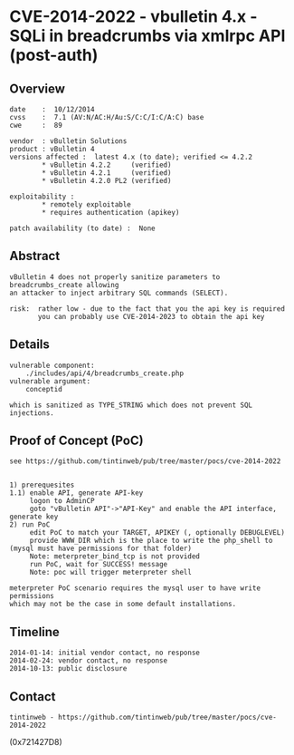 CVE-2014-2022 - vbulletin 4.x - SQLi in breadcrumbs via xmlrpc API (post-auth)
==============================================================================

Overview
--------

	date    :  10/12/2014   
	cvss    :  7.1 (AV:N/AC:H/Au:S/C:C/I:C/A:C) base
	cwe     :  89   
	
	vendor  : vBulletin Solutions
	product : vBulletin 4
	versions affected :  latest 4.x (to date); verified <= 4.2.2
			* vBulletin 4.2.2     (verified)  
			* vBulletin 4.2.1     (verified)  
			* vBulletin 4.2.0 PL2 (verified)  
						
	exploitability :
			* remotely exploitable
			* requires authentication (apikey)
				
	patch availability (to date) :  None
				
Abstract
---------
 
	vBulletin 4 does not properly sanitize parameters to breadcrumbs_create allowing
	an attacker to inject arbitrary SQL commands (SELECT).
	
	risk:  rather low - due to the fact that you the api key is required
		   you can probably use CVE-2014-2023 to obtain the api key



Details
--------
	
	vulnerable component: 
		./includes/api/4/breadcrumbs_create.php
	vulnerable argument:
		conceptid
	
	which is sanitized as TYPE_STRING which does not prevent SQL injections.


Proof of Concept (PoC)
----------------------

	see https://github.com/tintinweb/pub/tree/master/pocs/cve-2014-2022
	
	
	1) prerequesites
	1.1) enable API, generate API-key
		 logon to AdminCP
		 goto "vBulletin API"->"API-Key" and enable the API interface, generate key
	2) run PoC
		 edit PoC to match your TARGET, APIKEY (, optionally DEBUGLEVEL)
		 provide WWW_DIR which is the place to write the php_shell to (mysql must have permissions for that folder)
		 Note: meterpreter_bind_tcp is not provided
		 run PoC, wait for SUCCESS! message
		 Note: poc will trigger meterpreter shell
		 
	meterpreter PoC scenario requires the mysql user to have write permissions 
	which may not be the case in some default installations.
	
	
Timeline
--------

	2014-01-14: initial vendor contact, no response
	2014-02-24: vendor contact, no response
	2014-10-13: public disclosure
	
Contact
--------
	tintinweb - https://github.com/tintinweb/pub/tree/master/pocs/cve-2014-2022
	
	
(0x721427D8)
	
	